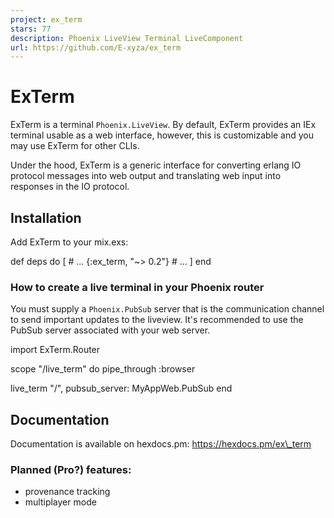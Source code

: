 ```yaml
---
project: ex_term
stars: 77
description: Phoenix LiveView Terminal LiveComponent
url: https://github.com/E-xyza/ex_term
---
```


ExTerm
======

ExTerm is a terminal `Phoenix.LiveView`. By default, ExTerm provides an IEx terminal usable as a web interface, however, this is customizable and you may use ExTerm for other CLIs.

Under the hood, ExTerm is a generic interface for converting erlang IO protocol messages into web output and translating web input into responses in the IO protocol.

Installation
------------

Add ExTerm to your mix.exs:

def deps do
\[
  \# ...
  {:ex\_term, "~> 0.2"}
  \# ...
\]
end

### How to create a live terminal in your Phoenix router

You must supply a `Phoenix.PubSub` server that is the communication channel to send important updates to the liveview. It's recommended to use the PubSub server associated with your web server.

import ExTerm.Router

scope "/live\_term" do
  pipe\_through :browser

  live\_term "/", pubsub\_server: MyAppWeb.PubSub
end

Documentation
-------------

Documentation is available on hexdocs.pm: https://hexdocs.pm/ex\_term

### Planned (Pro?) features:

-   provenance tracking
-   multiplayer mode
